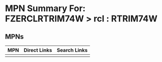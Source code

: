 



# MPN Summary For: FZERCLRTRIM74W > rcl : RTRIM74W

## MPNs
  

|MPN|Direct Links|Search Links|
| :--- | :--- | :--- |
||||
